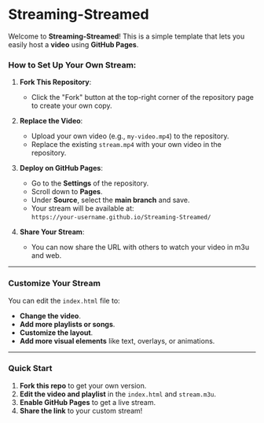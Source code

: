 # Streaming-Streamed

Welcome to **Streaming-Streamed**! This is a simple template that lets you easily host a **video** using **GitHub Pages**.

### How to Set Up Your Own Stream:

1. **Fork This Repository**:
   - Click the "Fork" button at the top-right corner of the repository page to create your own copy.

2. **Replace the Video**:
   - Upload your own video (e.g., `my-video.mp4`) to the repository.
   - Replace the existing `stream.mp4` with your own video in the repository.

3. **Deploy on GitHub Pages**:
   - Go to the **Settings** of the repository.
   - Scroll down to **Pages**.
   - Under **Source**, select the **main branch** and save.
   - Your stream will be available at:  
     `https://your-username.github.io/Streaming-Streamed/`

4. **Share Your Stream**:
   - You can now share the URL with others to watch your video in m3u and web.

---

### Customize Your Stream

You can edit the `index.html` file to:
- **Change the video**.
- **Add more playlists or songs**.
- **Customize the layout**.
- **Add more visual elements** like text, overlays, or animations.

---

### Quick Start

1. **Fork this repo** to get your own version.
2. **Edit the video and playlist** in the `index.html` and `stream.m3u`.
3. **Enable GitHub Pages** to get a live stream.
4. **Share the link** to your custom stream!
